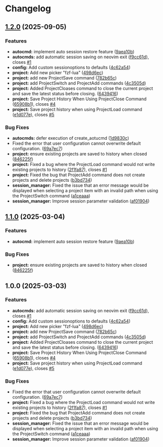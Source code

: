 # Changelog

## [1.2.0](https://github.com/CookingPlosion/sapnvim_project.nvim/compare/v1.1.0...v1.2.0) (2025-09-05)


### Features

* **autocmd:** implement auto session restore feature ([9aea10b](https://github.com/CookingPlosion/sapnvim_project.nvim/commit/9aea10b7e60e02a6c06e4281681980609d7311c3))
* **autocmds:** add automatic session saving on neovim exit ([f9cc61d](https://github.com/CookingPlosion/sapnvim_project.nvim/commit/f9cc61d47db25eea716494ca420fd80bf3fede6c)), closes [#1](https://github.com/CookingPlosion/sapnvim_project.nvim/issues/1)
* **config:** Add custom sessionoptions to defaults ([4c62a54](https://github.com/CookingPlosion/sapnvim_project.nvim/commit/4c62a54500e272fef7b4d25c1754f559679562aa))
* **project:** Add new picker "fzf-lua" ([498d6ec](https://github.com/CookingPlosion/sapnvim_project.nvim/commit/498d6ec0f0875d3fd1091dd3d6f361c9963408f3))
* **project:** add new ProjectSave command ([782b65c](https://github.com/CookingPlosion/sapnvim_project.nvim/commit/782b65c49ef2dd305af297d49a7ca21100bc9ea8))
* **project:** add ProjectSwitch and ProjectAdd commands ([4c3505d](https://github.com/CookingPlosion/sapnvim_project.nvim/commit/4c3505db92c0a6f070ea37363c5798a05758cbb8))
* **project:** Added ProjectCloases command to close the current project and save the latest status before closing. ([6439416](https://github.com/CookingPlosion/sapnvim_project.nvim/commit/64394165c38a79445e24f7ec1ada0a21c0fe9c5a))
* **project:** Save Project History When Using ProjectClose Command ([65908b1](https://github.com/CookingPlosion/sapnvim_project.nvim/commit/65908b15eff8ea877fbcde709ce5199eae76dfa2)), closes [#4](https://github.com/CookingPlosion/sapnvim_project.nvim/issues/4)
* **project:** Save project history when using ProjectLoad command ([e1d077e](https://github.com/CookingPlosion/sapnvim_project.nvim/commit/e1d077e966dc0b278d8603f870370ca5f2411720)), closes [#5](https://github.com/CookingPlosion/sapnvim_project.nvim/issues/5)


### Bug Fixes

* **autocmds:** defer execution of create_aotucmd ([1d9830c](https://github.com/CookingPlosion/sapnvim_project.nvim/commit/1d9830c412d8d1f4fee50b5d58815a3357ec696a))
* Fixed the error that user configuration cannot overwrite default configuration. ([69a7ec7](https://github.com/CookingPlosion/sapnvim_project.nvim/commit/69a7ec738a31e0b14660c9619490b4b33fcfdec6))
* **project:** ensure existing projects are saved to history when closed ([846225f](https://github.com/CookingPlosion/sapnvim_project.nvim/commit/846225f629a7b16a1e4d99983f6ba2dd3aecf2ad))
* **project:** Fixed a bug where the ProjectLoad command would not write existing projects to history ([2f1fa87](https://github.com/CookingPlosion/sapnvim_project.nvim/commit/2f1fa87327fc76a68768a7c39a61cbe8b6e6a99a)), closes [#1](https://github.com/CookingPlosion/sapnvim_project.nvim/issues/1)
* **project:** Fixed the bug that ProjectAdd command does not create projects and delete projects ([b3bd734](https://github.com/CookingPlosion/sapnvim_project.nvim/commit/b3bd73421558fc30557175589a5411173bc15a51))
* **session_manager:** Fixed the issue that an error message would be displayed when selecting a project item with an invalid path when using the ProjectSwitch command ([a1ceaaa](https://github.com/CookingPlosion/sapnvim_project.nvim/commit/a1ceaaab2ae2a94480b16a6dc5ab47cbe540f4c8))
* **session_manager:** Improve session parameter validation ([af01904](https://github.com/CookingPlosion/sapnvim_project.nvim/commit/af019040b3e6cb5ce685722c337ff58cba491fcf))

## [1.1.0](https://github.com/sapnvim/sapnvim_project.nvim/compare/v1.0.0...v1.1.0) (2025-03-04)


### Features

* **autocmd:** implement auto session restore feature ([9aea10b](https://github.com/sapnvim/sapnvim_project.nvim/commit/9aea10b7e60e02a6c06e4281681980609d7311c3))


### Bug Fixes

* **project:** ensure existing projects are saved to history when closed ([846225f](https://github.com/sapnvim/sapnvim_project.nvim/commit/846225f629a7b16a1e4d99983f6ba2dd3aecf2ad))

## 1.0.0 (2025-03-03)


### Features

* **autocmds:** add automatic session saving on neovim exit ([f9cc61d](https://github.com/sapnvim/sapnvim_project.nvim/commit/f9cc61d47db25eea716494ca420fd80bf3fede6c)), closes [#1](https://github.com/sapnvim/sapnvim_project.nvim/issues/1)
* **config:** Add custom sessionoptions to defaults ([4c62a54](https://github.com/sapnvim/sapnvim_project.nvim/commit/4c62a54500e272fef7b4d25c1754f559679562aa))
* **project:** Add new picker "fzf-lua" ([498d6ec](https://github.com/sapnvim/sapnvim_project.nvim/commit/498d6ec0f0875d3fd1091dd3d6f361c9963408f3))
* **project:** add new ProjectSave command ([782b65c](https://github.com/sapnvim/sapnvim_project.nvim/commit/782b65c49ef2dd305af297d49a7ca21100bc9ea8))
* **project:** add ProjectSwitch and ProjectAdd commands ([4c3505d](https://github.com/sapnvim/sapnvim_project.nvim/commit/4c3505db92c0a6f070ea37363c5798a05758cbb8))
* **project:** Added ProjectCloases command to close the current project and save the latest status before closing. ([6439416](https://github.com/sapnvim/sapnvim_project.nvim/commit/64394165c38a79445e24f7ec1ada0a21c0fe9c5a))
* **project:** Save Project History When Using ProjectClose Command ([65908b1](https://github.com/sapnvim/sapnvim_project.nvim/commit/65908b15eff8ea877fbcde709ce5199eae76dfa2)), closes [#4](https://github.com/sapnvim/sapnvim_project.nvim/issues/4)
* **project:** Save project history when using ProjectLoad command ([e1d077e](https://github.com/sapnvim/sapnvim_project.nvim/commit/e1d077e966dc0b278d8603f870370ca5f2411720)), closes [#5](https://github.com/sapnvim/sapnvim_project.nvim/issues/5)


### Bug Fixes

* Fixed the error that user configuration cannot overwrite default configuration. ([69a7ec7](https://github.com/sapnvim/sapnvim_project.nvim/commit/69a7ec738a31e0b14660c9619490b4b33fcfdec6))
* **project:** Fixed a bug where the ProjectLoad command would not write existing projects to history ([2f1fa87](https://github.com/sapnvim/sapnvim_project.nvim/commit/2f1fa87327fc76a68768a7c39a61cbe8b6e6a99a)), closes [#1](https://github.com/sapnvim/sapnvim_project.nvim/issues/1)
* **project:** Fixed the bug that ProjectAdd command does not create projects and delete projects ([b3bd734](https://github.com/sapnvim/sapnvim_project.nvim/commit/b3bd73421558fc30557175589a5411173bc15a51))
* **session_manager:** Fixed the issue that an error message would be displayed when selecting a project item with an invalid path when using the ProjectSwitch command ([a1ceaaa](https://github.com/sapnvim/sapnvim_project.nvim/commit/a1ceaaab2ae2a94480b16a6dc5ab47cbe540f4c8))
* **session_manager:** Improve session parameter validation ([af01904](https://github.com/sapnvim/sapnvim_project.nvim/commit/af019040b3e6cb5ce685722c337ff58cba491fcf))
